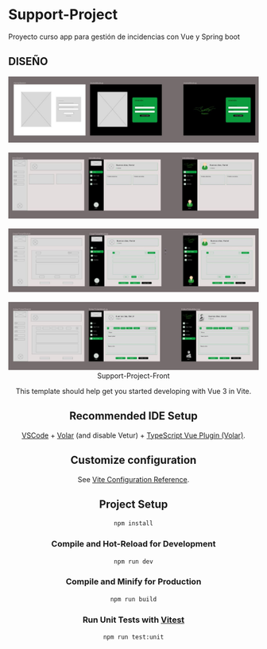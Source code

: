 # Support-Project
Proyecto curso app para gestión de incidencias con Vue y Spring boot

## DISEÑO
<div align = "center">
<img src= "./home.JPG" title="Inicio" alt="Página de inicio"/>&nbsp;
<img src= "./uno.JPG" title="uno" alt="Crear ticket"/>&nbsp;
<img src= "./dos.JPG" title="dos" alt="Ver tickets"/>&nbsp;
<img src= "./tres.JPG" title="tres" alt="Editar tickets/>&nbsp;
</div>

# Support-Project-Front

This template should help get you started developing with Vue 3 in Vite.

## Recommended IDE Setup

[VSCode](https://code.visualstudio.com/) + [Volar](https://marketplace.visualstudio.com/items?itemName=Vue.volar) (and disable Vetur) + [TypeScript Vue Plugin (Volar)](https://marketplace.visualstudio.com/items?itemName=Vue.vscode-typescript-vue-plugin).

## Customize configuration

See [Vite Configuration Reference](https://vitejs.dev/config/).

## Project Setup

```sh
npm install
```

### Compile and Hot-Reload for Development

```sh
npm run dev
```

### Compile and Minify for Production

```sh
npm run build
```

### Run Unit Tests with [Vitest](https://vitest.dev/)

```sh
npm run test:unit
```

